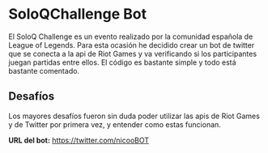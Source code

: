 # SoloQChallenge Bot
El SoloQ Challenge es un evento realizado por la comunidad española de League of Legends.
Para esta ocasión he decidido crear un bot de twitter que se conecta a la api de Riot Games y va verificando si los participantes juegan partidas entre ellos.
El código es bastante simple y todo está bastante comentado.

## Desafíos
Los mayores desafíos fueron sin duda poder utilizar las apis de Riot Games y de Twitter por primera vez, y entender como estas funcionan.


**URL del bot:** https://twitter.com/nicooBOT
